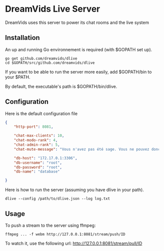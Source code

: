 # DreamVids Live Server

DreamVids uses this server to power its chat rooms and the live system

## Installation

An up and running Go environnement is required (with $GOPATH set up).

```
go get github.com/dreamvids/dlive
cd $GOPATH/src/github.com/dreamvids/dlive
```

If you want to be able to run the server more easily, add $GOPATH/bin to your $PATH.

By default, the executable's path is $GOPATH/bin/dlive.

## Configuration

Here is the default configuration file

```json
{
	"http-port": 8081,

	"chat-max-clients": 10,
	"chat-modo-rank": 4,
	"chat-admin-rank": 5,
	"chat-mute-message": "Vous n'avez pas été sage. Vous ne pouvez donc pas parler.",

	"db-host": "172.17.0.1:3306",
	"db-username": "root",
	"db-password": "root",
	"db-name": "database"

}
```

Here is how to run the server (assuming you have dlive in your path).

```
dlive --config /path/to/dlive.json --log log.txt
```

## Usage

To push a stream to the server using ffmpeg:

```
ffmpeg ... -f webm http://127.0.0.1:8081/stream/push/ID
```

To watch it, use the following url: http://127.0.0.1:8081/stream/pull/ID
